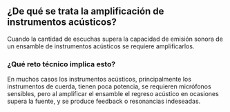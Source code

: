 ## ¿De qué se trata la amplificación de instrumentos acústicos?

Cuando la cantidad de escuchas supera la capacidad de emisión sonora de un ensamble de instrumentos acústicos se requiere amplificarlos.

### ¿Qué reto técnico implica esto?

En muchos casos los instrumentos acústicos, principalmente los instrumentos de cuerda, tienen poca potencia, se requieren micrófonos sensibles, pero al amplificar el ensamble el regreso acústico en ocasiones supera la fuente, y se produce feedback o resonancias indeseadas.
